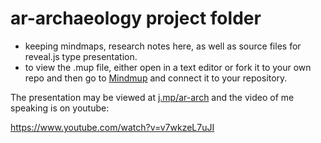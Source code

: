 # ar-archaeology project folder

+ keeping mindmaps, research notes here, as well as source files for reveal.js type presentation.
+ to view the .mup file, either open in a text editor or fork it to your own repo and then go to [Mindmup](https://www.mindmup.com/) and connect it to your repository.

The presentation may be viewed at [j.mp/ar-arch](http://j.mp/ar-arch) and the video of me speaking is on youtube:

https://www.youtube.com/watch?v=v7wkzeL7uJI
